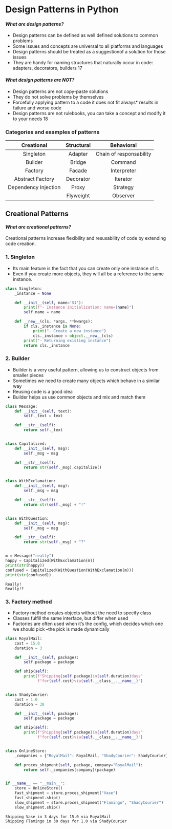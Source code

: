 # Design Patterns in Python

#### *What are design patterns?*

- Design patterns can be defined as well defined solutions to common problems
- Some issues and concepts are universal to all platforms and languages
- Design patterns should be treated as a suggestionof a solution for those issues
- They are handy for naming structures that naturally occur in code: adapters, decorators, builders 17

#### *What design patterns are NOT?*

- Design patterns are not copy-paste solutions
- They do not solve problems by themselves
- Forcefully applying pattern to a code it does not fit always* results in failure and worse code
- Design patterns are not rulebooks, you can take a concept and modify it to your needs 18

### Categories and examples of patterns

| Creational | Structural | Behavioral |
| :--------: | :--------: |:---------: |
| Singleton | Adapter | Chain of responsability |
| Builder | Bridge | Command |
| Factory | Facade | Interpreter |
| Abstract Factory | Decorator | Iterator |
| Dependency Injection | Proxy | Strategy |
| | Flyweight | Observer |

## Creational Patterns

#### *What are creational patterns?*

Creational patterns increase flexibility and resusability of code by extending code creation.

### 1. Singleton

- Its main feature is the fact that you can create only one instance of it.
- Even if you create more objects, they will all be a reference to the same instance.

```python
class Singleton:
    _instance = None

    def __init__(self, name='S1'):
        print(f"- Instance initialization: name={name}")
        self.name = name

    def __new__(cls, *args, **kwargs):
        if cls._instance is None:
            print("- Create a new instance")
            cls._instance = object.__new__(cls)
        print("- Returning existing instance")
        return cls._instance
```

### 2. Builder

- Builder is a very useful pattern, allowing us to construct objects from smaller pieces
- Sometimes we need to create many objects which behave in a similar way
- Reusing code is a good idea
- Builder helps us use common objects and mix and match them

```python
class Message:
    def __init__(self, text):
        self._text = text

    def __str__(self):
        return self._text


class Capitalized:
    def __init__(self, msg):
        self._msg = msg

    def __str__(self):
        return str(self._msg).capitalize()


class WithExclamation:
    def __init__(self, msg):
        self._msg = msg

    def __str__(self):
        return str(self._msg) + "!"


class WithQuestion:
    def __init__(self, msg):
        self._msg = msg

    def __str__(self):
        return str(self._msg) + "?"


m = Message("really")
happy = Capitalized(WithExclamation(m))
print(str(happy))
confused = Capitalized(WithQuestion(WithExclamation(m)))
print(str(confused))
```

```
Really!
Really!?
```

### 3. Factory method

- Factory method creates objects without the need to specify class
- Classes fulfill the same interface, but differ when used
- Factories are often used when it’s the config, which decides which one we should pick –the pick is made dynamically

```python
class RoyalMail:
    cost = 15.0
    duration = 3

    def __init__(self, package):
        self.package = package

    def ship(self):
        print(f"Shipping{self.package}in{self.duration}days"
              f"for{self.cost}via{self.__class__.__name__}")


class ShadyCourier:
    cost = 1.0
    duration = 30

    def __init__(self, package):
        self.package = package

    def ship(self):
        print(f"Shipping{self.package}in{self.duration}days"
              f"for{self.cost}via{self.__class__.__name__}")


class OnlineStore:
    _companies = {"RoyalMail": RoyalMail, "ShadyCourier": ShadyCourier}

    def proces_shipment(self, package, company="RoyalMail"):
        return self._companies[company](package)


if __name__ == "__main__":
    store = OnlineStore()
    fast_shipment = store.proces_shipment("Vase")
    fast_shipment.ship()
    slow_shipment = store.proces_shipment("Flamingo", "ShadyCourier")
    slow_shipment.ship()
```

```
Shipping Vase in 3 days for 15.0 via RoyalMail
Shipping Flamingo in 30 days for 1.0 via ShadyCourier
```